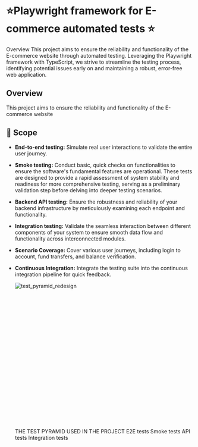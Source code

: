 # ⭐️Playwright framework for E-commerce automated tests ⭐️

Overview
This project aims to ensure the reliability and functionality of the E-commerce website through automated testing. Leveraging the Playwright framework with TypeScript, we strive to streamline the testing process, identifying potential issues early on and maintaining a robust, error-free web application.


## Overview

This project aims to ensure the reliability and functionality of the E-commerce website 

## 🚀 Scope

- **End-to-end testing:** Simulate real user interactions to validate the entire user journey.

- **Smoke testing:** Conduct basic, quick checks on functionalities to ensure the software's fundamental features are operational. These tests are designed to provide a rapid assessment of system stability and readiness for more comprehensive testing, serving as a preliminary validation step before delving into deeper testing scenarios.

- **Backend API testing:** Ensure the robustness and reliability of your backend infrastructure by meticulously examining each endpoint and functionality.

- **Integration testing:** Validate the seamless interaction between different components of your system to ensure smooth data flow and functionality across interconnected modules.

- **Scenario Coverage:** Cover various user journeys, including login to account, fund transfers, and balance verification.

- **Continuous Integration:** Integrate the testing suite into the continuous integration pipeline for quick feedback.

  ![test_pyramid_redesign](https://github.com/user-attachments/assets/7c0bfa09-9802-4cc9-bff5-484a7448ae21)<svg viewBox="0 0 800 600" xmlns="http://www.w3.org/2000/svg">
  <!-- Background -->
  <rect width="800" height="600" fill="#f8f9fa"/>
  
  <!-- Title -->
  <text x="400" y="50" text-anchor="middle" font-family="Arial, sans-serif" font-size="28" font-weight="bold" fill="#2c3e50">
    THE TEST PYRAMID USED IN
  </text>
  <text x="400" y="85" text-anchor="middle" font-family="Arial, sans-serif" font-size="28" font-weight="bold" fill="#2c3e50">
    THE PROJECT
  </text>
  
  <!-- E2E Tests - Top (Purple) -->
  <polygon points="300,150 500,150 400,120" fill="#8b5cf6" opacity="0.9"/>
  <text x="180" y="140" font-family="Arial, sans-serif" font-size="18" fill="#2c3e50">E2E tests</text>
  <path d="M 260 135 Q 280 130 300 140" stroke="#2c3e50" stroke-width="2" fill="none" marker-end="url(#arrowhead)"/>
  
  <!-- Smoke Tests - Second level (Blue) -->
  <polygon points="270,200 530,200 500,150 300,150" fill="#3b82f6" opacity="0.8"/>
  <text x="550" y="180" font-family="Arial, sans-serif" font-size="18" fill="#2c3e50">Smoke tests</text>
  <path d="M 550 185 Q 540 175 530 185" stroke="#2c3e50" stroke-width="2" fill="none" marker-end="url(#arrowhead)"/>
  
  <!-- API Tests - Third level (Green) -->
  <polygon points="240,250 560,250 530,200 270,200" fill="#10b981" opacity="0.8"/>
  <text x="150" y="230" font-family="Arial, sans-serif" font-size="18" fill="#2c3e50">API tests</text>
  <path d="M 210 235 Q 225 230 240 240" stroke="#2c3e50" stroke-width="2" fill="none" marker-end="url(#arrowhead)"/>
  
  <!-- Integration Tests - Bottom (Orange) -->
  <polygon points="210,300 590,300 560,250 240,250" fill="#f59e0b" opacity="0.8"/>
  <text x="610" y="280" font-family="Arial, sans-serif" font-size="18" fill="#2c3e50">Integration</text>
  <text x="610" y="300" font-family="Arial, sans-serif" font-size="18" fill="#2c3e50">tests</text>
  <path d="M 610 285 Q 600 275 590 285" stroke="#2c3e50" stroke-width="2" fill="none" marker-end="url(#arrowhead)"/>
  
  <!-- Arrow marker definition -->
  <defs>
    <marker id="arrowhead" markerWidth="10" markerHeight="7" refX="9" refY="3.5" orient="auto">
      <polygon points="0 0, 10 3.5, 0 7" fill="#2c3e50"/>
    </marker>
  </defs>
</svg>


